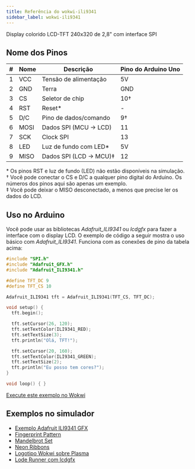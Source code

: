 ```yaml
---
title: Referência do wokwi-ili9341
sidebar_label: wokwi-ili9341
---
```


Display colorido LCD-TFT 240x320 de 2,8" com interface SPI

<wokwi-ili9341 />

## Nome dos Pinos

| #   | Nome | Descrição              | Pino do Arduino Uno |
| --- | ---- | ---------------------- | ------------------- |
| 1   | VCC  | Tensão de alimentação  | 5V                  |
| 2   | GND  | Terra                  | GND                 |
| 3   | CS   | Seletor de chip        | 10†                 |
| 4   | RST  | Reset\*                | -                   |
| 5   | D/C  | Pino de dados/comando  | 9†                  |
| 6   | MOSI | Dados SPI (MCU → LCD)  | 11                  |
| 7   | SCK  | Clock SPI              | 13                  |
| 8   | LED  | Luz de fundo com LED\* | 5V                  |
| 9   | MISO | Dados SPI (LCD → MCU)‡ | 12                  |

\* Os pinos RST e luz de fundo (LED) não estão disponíveis na simulação.  
† Você pode conectar o CS e D/C a qualquer pino digital do Arduino. Os números dos pinos aqui são apenas um exemplo.  
‡ Você pode deixar o MISO desconectado, a menos que precise ler os dados do LCD.

## Uso no Arduino

Você pode usar as bibliotecas _Adafruit_ILI9341_ ou _lcdgfx_ para fazer a interface com o display LCD. O exemplo de código a seguir mostra o uso básico com _Adafruit_ILI9341_. Funciona com as conexões de pino da tabela acima:

```cpp
#include "SPI.h"
#include "Adafruit_GFX.h"
#include "Adafruit_ILI9341.h"

#define TFT_DC 9
#define TFT_CS 10

Adafruit_ILI9341 tft = Adafruit_ILI9341(TFT_CS, TFT_DC);

void setup() {
  tft.begin();

  tft.setCursor(26, 120);
  tft.setTextColor(ILI9341_RED);
  tft.setTextSize(3);
  tft.println("Olá, TFT!");

  tft.setCursor(20, 160);
  tft.setTextColor(ILI9341_GREEN);
  tft.setTextSize(2);
  tft.println("Eu posso tem cores?");
}

void loop() { }
```

[Execute este exemplo no Wokwi](https://wokwi.com/projects/308024602434470466)

## Exemplos no simulador

- [Exemplo Adafruit ILI9341 GFX](https://wokwi.com/projects/307567201804616256)
- [Fingerprint Pattern](https://wokwi.com/projects/307567963154678338)
- [Mandelbrot Set](https://wokwi.com/projects/307567275170333248)
- [Neon Ribbons](https://wokwi.com/projects/307577144545903170)
- [Logotipo Wokwi sobre Plasma](https://wokwi.com/projects/307664460274729536)
- [Lode Runner com lcdgfx](https://wokwi.com/projects/308022099088245312)
